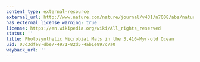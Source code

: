 ```yaml
---
content_type: external-resource
external_url: http://www.nature.com/nature/journal/v431/n7008/abs/nature02888.html
has_external_license_warning: true
license: https://en.wikipedia.org/wiki/All_rights_reserved
status: ''
title: Photosynthetic Microbial Mats in the 3,416-Myr-old Ocean
uid: 03d3dfe8-dbe7-4971-82d5-4ab1e897c7a0
wayback_url: ''
---
```

